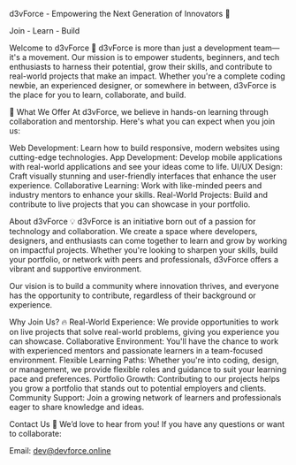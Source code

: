 d3vForce - Empowering the Next Generation of Innovators 🚀

Join - Learn - Build

Welcome to d3vForce 👋
d3vForce is more than just a development team—it's a movement. Our mission is to empower students, beginners, and tech enthusiasts to harness their potential, grow their skills, and contribute to real-world projects that make an impact. Whether you're a complete coding newbie, an experienced designer, or somewhere in between, d3vForce is the place for you to learn, collaborate, and build.

🌟 What We Offer
At d3vForce, we believe in hands-on learning through collaboration and mentorship. Here's what you can expect when you join us:

Web Development: Learn how to build responsive, modern websites using cutting-edge technologies.
App Development: Develop mobile applications with real-world applications and see your ideas come to life.
UI/UX Design: Craft visually stunning and user-friendly interfaces that enhance the user experience.
Collaborative Learning: Work with like-minded peers and industry mentors to enhance your skills.
Real-World Projects: Build and contribute to live projects that you can showcase in your portfolio.

About d3vForce 💡
d3vForce is an initiative born out of a passion for technology and collaboration. We create a space where developers, designers, and enthusiasts can come together to learn and grow by working on impactful projects. Whether you're looking to sharpen your skills, build your portfolio, or network with peers and professionals, d3vForce offers a vibrant and supportive environment.

Our vision is to build a community where innovation thrives, and everyone has the opportunity to contribute, regardless of their background or experience.

Why Join Us? 🔥
Real-World Experience: We provide opportunities to work on live projects that solve real-world problems, giving you experience you can showcase.
Collaborative Environment: You'll have the chance to work with experienced mentors and passionate learners in a team-focused environment.
Flexible Learning Paths: Whether you're into coding, design, or management, we provide flexible roles and guidance to suit your learning pace and preferences.
Portfolio Growth: Contributing to our projects helps you grow a portfolio that stands out to potential employers and clients.
Community Support: Join a growing network of learners and professionals eager to share knowledge and ideas.

Contact Us 📧
We’d love to hear from you! If you have any questions or want to collaborate:

Email: dev@devforce.online
